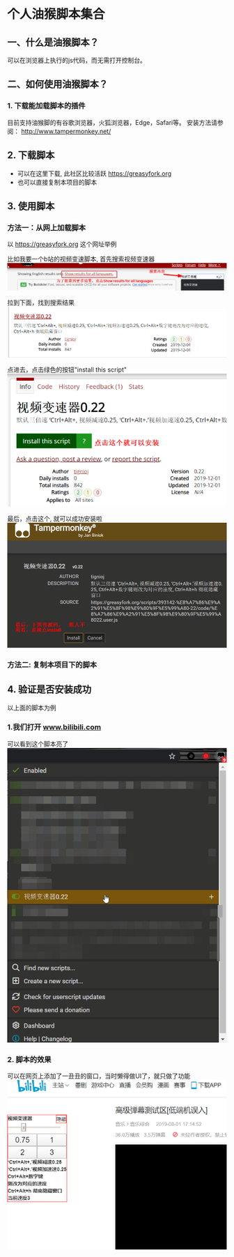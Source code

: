 # 个人油猴脚本集合
## 一、什么是油猴脚本？
可以在浏览器上执行的js代码，而无需打开控制台。

## 二、如何使用油猴脚本？

### 1. 下载能加载脚本的插件
目前支持油猴脚的有谷歌浏览器，火狐浏览器，Edge，Safari等。
安装方法请参阅：
http://www.tampermonkey.net/

## 2. 下载脚本
- 可以在这里下载, 此社区比较活跃 https://greasyfork.org
- 也可以直接复制本项目的脚本

## 3. 使用脚本
### 方法一：从网上加载脚本
以 https://greasyfork.org  这个网址举例

比如我要一个b站的视频变速脚本, 首先搜索视频变速器
![](imgs/video_speed_change.png)

拉到下面，找到搜索结果
![](imgs/video_speed_change_result.png)

点进去，点击绿色的按钮"install this script"
![](imgs/video_speed_change_install.png)

最后，点击这个, 就可以成功安装啦
![](imgs/video_speed_change_install_finall.png)

### 方法二: 复制本项目下的脚本


## 4. 验证是否安装成功
以上面的脚本为例
### 1.我们打开 www.bilibili.com
可以看到这个脚本亮了
![](imgs/script_enabled.png)

### 2. 脚本的效果
可以在网页上添加了一丑丑的窗口，当时懒得做UI了，就只做了功能 
![](imgs/script_ui.png)



